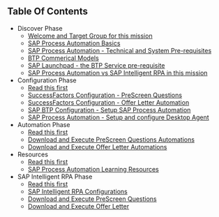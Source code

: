 ## Table Of Contents

<!-- disco-toc-start -->
- Discover Phase 
  - [Welcome and Target Group for this mission](Discover/01-Welcome)<!-- dc-card: {"label": ["Basics"], "cardName":"Welcome and Target Group for this mission"} dc-card -->
  - [SAP Process Automation Basics](Discover/02-SPA_BASICS)<!-- dc-card: {"label": ["Basics"], "cardName":"SAP Process Automation Basics"} dc-card -->
  - [SAP Process Automation - Technical and System Pre-requisites](Discover/03-SPA_Prerequisites)<!-- dc-card: {"label": ["Basics"], "cardName":"SAP Process Automation - Technical and System Pre-requisites"} dc-card -->
  - [BTP Commerical Models](Discover/04-BTP_Commericals)<!-- dc-card: {"label": ["Basics"], "cardName":"BTP Commercial Models"} dc-card -->
  - [SAP Launchpad - the BTP Service pre-requisite](Discover/05-SPA_SAPLaunchPad)<!-- dc-card: {"label": ["Basics"], "cardName":"SAP Launchpad - the BTP Service pre-requisite"} dc-card -->
  - [SAP Process Automation vs SAP Intelligent RPA in this mission](Discover/06-SPA_vs_SAP_IntelligentRPA)<!-- dc-card: {"label": ["Basics"], "cardName":"SAP Process Automation vs SAP Intelligent RPA in this mission"} dc-card -->
- Configuration Phase
  - [Read this first](Configuration/01_Read_this_first)<!-- dc-card: {"label": ["Configuration"], "cardName":"Read this first"} dc-card -->
  - [SuccessFactors Configuration - PreScreen Questions](Configuration/02_SF_Configurations_Offer_Letter_Automation)<!-- dc-card: {"label": ["Configuration"], "cardName":"SuccessFactors Configuration - PreScreen Questions"} dc-card -->
  - [SuccessFactors Configuration - Offer Letter Automation](Configuration/03_SF_Configurations_PreScreen_Questions)<!-- dc-card: {"label": ["Configuration"], "cardName":"SuccessFactors Configuration - Offer Letter Automation"} dc-card -->
  - [SAP BTP Configuration - Setup SAP Process Automation](Configuration/04_SAP_BTP_SPA_Service_Setup)<!-- dc-card: {"label": ["Configuration"], "cardName":"SAP BTP Configuration - Setup SAP Process Automation"} dc-card -->
  - [SAP Process Automation - Setup and configure Desktop Agent](Configuration/05_SAP_SPA_Technical_Pre_Req)<!-- dc-card: {"label": ["Configuration"], "cardName":"SAP Process Automation - Setup and configure Desktop Agent"} dc-card -->
- Automation Phase
  - [Read this first](Automation/01_Read_this_first)
  - [Download and Execute PreScreen Questions Automations](Automation/02_Download_Execute_PreScreenAutomations)
  - [Download and Execute Offer Letter Automations](Automation/03_Download_Execute_Offer_Letter_Automations)
- Resources
  - [Read this first](Resources/01_Read_this_first)
  - [SAP Process Automation Learning Resources](Resources/02_learning)
- SAP Intelligent RPA Phase
  - [Read this first](SAPIntelligentRPA/01_Read_this_first)
  - [SAP Intelligent RPA Configurations](SAPIntelligentRPA/02_SAPIntelligentRPA_Setup)
  - [Download and Execute PreScreen Questions](SAPIntelligentRPA/03_Download_Execute_PreScreenAutomations)
  - [Download and Execute Offer Letter](SAPIntelligentRPA/04_Download_Execute_Offer_Letter_Automations)
<!-- disco-toc-end -->

